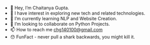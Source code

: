 - 👋 Hey, I’m Chaitanya Gupta.
- 👀 I have interest in exploring new tech and related technologies.
- 🌱 I’m currently learning NLP and Website Creation.
- 💞️ I’m looking to collaborate on Python Projects.
- 📫 How to reach me chg140100@gmail.com
- 😯 FunFact - never pull a shark backwards, you might kill it.
